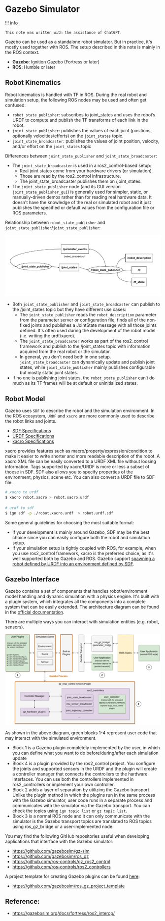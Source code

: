 # Gazebo Simulator

!!! info 

    This note was written with the assistance of ChatGPT.

Gazebo can be used as a standalone robot simulator. But in practice, it's mostly used together with ROS. The setup described in this note is mainly in the ROS context.

* **Gazebo**: Ignition Gazebo (Fortress or later)
* **ROS**: Humble or later

## Robot Kinematics

Robot kinematics is handled with TF in ROS. During the real robot and simulation setup, the following ROS nodes may be used and often get confused:

* `robot_state_publisher`: subscribes to joint_states and uses the robot’s URDF to compute and publish the TF transforms of each link in the robot.
* `joint_state_publisher`: publishes the values of each joint (positions, optionally velocities/efforts) on the `joint_states` topic.
* `joint_state_broadcaster`: publishes the values of joint position, velocity, and/or effort on the `joint_states` topic

Differences between `joint_state_publisher` and `joint_state_broadcaster`:

* The `joint_state_broadcaster` is used in a ros2_control-based setup:
    - Real joint states come from your hardware drivers (or simulation).
    - Those are read by the ros2_control infrastructure.
    - The joint_state_broadcaster publishes them on /joint_states.
* The `joint_state_publisher` node (and its GUI version `joint_state_publisher_gui`) is generally used for simpler, static, or manually-driven demos rather than for reading real hardware data. It doesn't have the knowledge of the real or simulated robot and it just publishes the specified or default values from the configuration file or ROS parameters.

Relationship between `robot_state_publisher` and `joint_state_publisher`/`joint_state_publisher`:

![](./figures/ros_joint_state.jpg)

* Both `joint_state_publisher` and `joint_state_broadcaster` can publish to the /joint_states topic but they have different use cases:
    * The `joint_state_publisher` reads the `robot_description` parameter from the parameter server or configuration file, finds all of the non-fixed joints and publishes a JointState message with all those joints defined. It's often used during the development of the robot model (i.e. writing the urdf/xacro).
    * The `joint_state_broadcaster` works as part of the ros2_control framework and publish to the /joint_states topic with information acquired from the real robot or the simulator.
    * In general, you don't need both in one setup. `joint_state_broadcaster` can dynamically update and publish joint states, while `joint_state_publisher` mainly publishes configurable but mostly static joint states. 
* If no one is publishing joint states, the `robot_state_publisher` can’t do much as its TF frames will be at default or uninitialized states.

## Robot Model

Gazebo uses `SDF` to describe the robot and the simulation environment. In the ROS ecosystem, `URDF` and `xacro` are more commonly used to describe the robot links and joints.

* [SDF Specifications](http://sdformat.org/spec)
* [URDF Specifications](https://wiki.ros.org/urdf/XML)
* [xacro Specifications](https://wiki.ros.org/xacro)

xacro provides features such as macro/property/expression/condition to make it easier to write shorter and more readable description of the robot. A xacro XML file can be easily converted to a URDF XML file without loosing information. Tags supported by xacro/URDF is more or less a subset of thoese in SDF. SDF also allows you to specify properties of the environment, physics, scene etc. You can also convert a URDF file to SDF file.

```bash
# xacro to urdf
$ xacro robot.xacro > robot.xacro.urdf 

# urdf to sdf
$ ign sdf -p ./robot.xacro.urdf  > robot.urdf.sdf
```

Some general guidelines for choosing the most suitable format:

* If your development is mainly around Gazebo, SDF may be the best choice since you can easily configure both the robot and simulation setup.
* If your simulation setup is tightly coupled with ROS, for example, when you use ros2_control framework, xacro is the preferred choice, as it's well supported both by Gazebo and ROS. Gazebo support [spawning a robot defined by URDF into an environment defined by SDF](https://gazebosim.org/docs/fortress/spawn_urdf/).

## Gazebo Interface

Gazebo contains a set of components that handles robot/environment model handling and dynamic simulation with a physics engine. It's built with a plugin system, which integrates all the components into a complete system that can be easily extended. The architecture diagram can be found in the [official documentation](https://gazebosim.org/docs/latest/architecture/).

There are multiple ways you can interact with simulation entities (e.g. robot, sensors).

![](./figures/gazebo_interface.drawio.png)

As shown in the above diagram, green blocks 1-4 represent user code that may interact with the simulated environment. 

* Block 1 is a Gazebo plugin completely implemented by the user, in which you can define what you want to do before/during/after each simulation update
* Block 4 is a plugin provided by the ros2_control project. You configure the joints and supported sensors in the URDF and  the plugin will create a controller manager that connects the controllers to the hardware interfaces. You can use both the controllers implemented in ros2_controllers or implement your own controller.
* Block 2 adds a layer of separation by utilizing the Gazebo transport. Unlike the plugin method in which the plugins run in the same process with the Gazebo simulator, user code runs in a separate process and communicates with the simulator via the Gazebo transport. You can check the topics using `ign topic list` or `gz topic list`.
* Block 3 is a normal ROS node and it can only communicate with the simulator is the Gazebo transport topics are translated to ROS topics using ros_gz_bridge or a user-implemented node. 

You may find the following GitHub repositories useful when developing applications that interface with the Gazebo simulator:

* https://github.com/gazebosim/gz-sim
* https://github.com/gazebosim/ros_gz
* https://github.com/ros-controls/gz_ros2_control
* https://github.com/ros-controls/ros2_controllers

A project template for creating Gazebo plugins can be found [here](https://gazebosim.org/docs/harmonic/ros_gz_project_template_guide/): 

* https://github.com/gazebosim/ros_gz_project_template

## Reference:

* https://gazebosim.org/docs/fortress/ros2_interop/